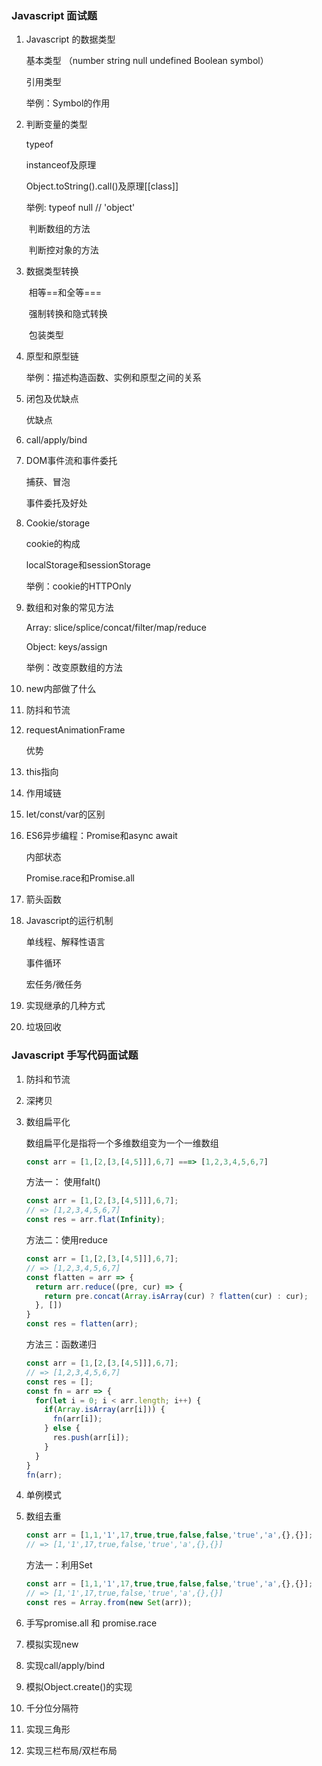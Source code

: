 ### Javascript 面试题

1. Javascript 的数据类型

   基本类型 （number string null undefined Boolean symbol）

   引用类型

   举例：Symbol的作用

2. 判断变量的类型

   typeof

   instanceof及原理

   Object.toString().call()及原理[[class]]

   举例: typeof null // 'object'

   ​		 判断数组的方法

   ​		判断控对象的方法

3. 数据类型转换

   ​	相等==和全等===

   ​	强制转换和隐式转换

   ​	包装类型

4. 原型和原型链

   举例：描述构造函数、实例和原型之间的关系

5. 闭包及优缺点

   优缺点

6. call/apply/bind

7. DOM事件流和事件委托

   捕获、冒泡

   事件委托及好处

8. Cookie/storage

   cookie的构成

   localStorage和sessionStorage

   举例：cookie的HTTPOnly

9. 数组和对象的常见方法

   Array: slice/splice/concat/filter/map/reduce

   Object: keys/assign

   举例：改变原数组的方法

10. new内部做了什么

11. 防抖和节流

12. requestAnimationFrame

    优势

13. this指向

14. 作用域链

15. let/const/var的区别

16. ES6异步编程：Promise和async await

    内部状态

    Promise.race和Promise.all

17. 箭头函数

18. Javascript的运行机制

    单线程、解释性语言

    事件循环

    宏任务/微任务

19. 实现继承的几种方式

20. 垃圾回收



### Javascript 手写代码面试题

1. 防抖和节流

2. 深拷贝

3. 数组扁平化

   数组扁平化是指将一个多维数组变为一个一维数组

   ```javascript
   const arr = [1,[2,[3,[4,5]]],6,7] ===> [1,2,3,4,5,6,7]
   ```

   方法一： 使用falt()

   ```javascript
   const arr = [1,[2,[3,[4,5]]],6,7];
   // => [1,2,3,4,5,6,7]
   const res = arr.flat(Infinity);
   ```

   方法二：使用reduce

   ```javascript
   const arr = [1,[2,[3,[4,5]]],6,7];
   // => [1,2,3,4,5,6,7]
   const flatten = arr => {
     return arr.reduce((pre, cur) => {
       return pre.concat(Array.isArray(cur) ? flatten(cur) : cur);
     }, [])
   }
   const res = flatten(arr);
   ```

   方法三：函数递归

   ```javascript
   const arr = [1,[2,[3,[4,5]]],6,7];
   // => [1,2,3,4,5,6,7]
   const res = [];
   const fn = arr => {
     for(let i = 0; i < arr.length; i++) {
       if(Array.isArray(arr[i])) {
         fn(arr[i]);
       } else {
         res.push(arr[i]);
       }
     }
   }
   fn(arr);
   ```

   

4. 单例模式

5. 数组去重

   ```javascript
   const arr = [1,1,'1',17,true,true,false,false,'true','a',{},{}];
   // => [1,'1',17,true,false,'true','a',{},{}]
   ```

   方法一：利用Set

   ```javascript
   const arr = [1,1,'1',17,true,true,false,false,'true','a',{},{}];
   // => [1,'1',17,true,false,'true','a',{},{}]
   const res = Array.from(new Set(arr));
   ```

   

6. 手写promise.all 和 promise.race

7. 模拟实现new

8. 实现call/apply/bind

9. 模拟Object.create()的实现

10. 千分位分隔符

11. 实现三角形

12. 实现三栏布局/双栏布局